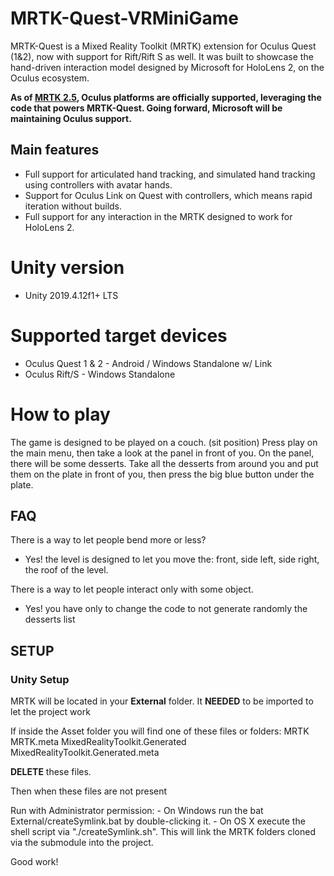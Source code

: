 # MRTK-Quest-VRMiniGame
MRTK-Quest is a Mixed Reality Toolkit (MRTK) extension for Oculus Quest (1&2), now with support for Rift/Rift S as well.
It was built to showcase the hand-driven interaction model designed by Microsoft for HoloLens 2, on the Oculus ecosystem.

**As of [MRTK 2.5](https://microsoft.github.io/MixedRealityToolkit-Unity/version/releases/2.5.0/Documentation/ReleaseNotes.html), Oculus platforms are officially supported, leveraging the code that powers MRTK-Quest. Going forward, Microsoft will be maintaining Oculus support.**

## Main features
- Full support for articulated hand tracking, and simulated hand tracking using controllers with avatar hands.
- Support for Oculus Link on Quest with controllers, which means rapid iteration without builds.
- Full support for any interaction in the MRTK designed to work for HoloLens 2.

# Unity version
- Unity 2019.4.12f1+ LTS

# Supported target devices
- Oculus Quest 1 & 2  - Android / Windows Standalone w/ Link
- Oculus Rift/S - Windows Standalone

# How to play
The game is designed to be played on a couch. (sit position)
Press play on the main menu, then take a look at the panel in front of you.
On the panel, there will be some desserts.
Take all the desserts from around you and put them on the plate in front of you, then press the big blue button under the plate.


## FAQ
There is a way to let people bend more or less?
- Yes! the level is designed to let you move the: front, side left, side right, the roof of the level.

There is a way to let people interact only with some object.
- Yes! you have only to change the code to not generate randomly the desserts list

## SETUP

### Unity Setup
MRTK will be located in your **External** folder.
It **NEEDED** to be imported to let the project work

If inside the Asset folder you will find one of these files or folders:
MRTK
MRTK.meta
MixedRealityToolkit.Generated
MixedRealityToolkit.Generated.meta

**DELETE** these files.

Then when these files are not present

Run with Administrator permission:
    - On Windows run the bat External/createSymlink.bat by double-clicking it. 
    - On OS X execute the shell script via "./createSymlink.sh".
    This will link the MRTK folders cloned via the submodule into the project.
    
Good work!
